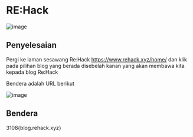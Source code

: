 # RE:Hack
![image](https://github.com/6E3372/3108CTF-Writeup/assets/129729880/3211477a-b500-4087-8b21-57fe2e1dae6c)

## Penyelesaian
Pergi ke laman sesawang Re:Hack https://www.rehack.xyz/home/ dan klik pada pilihan blog yang berada disebelah kanan yang akan membawa kita kepada blog Re:Hack

Bendera adalah URL berikut

![image](https://github.com/6E3372/3108CTF-Writeup/assets/129729880/4f5e971d-7e5e-4582-98d0-69131fdf96ab)

## Bendera
3108{blog.rehack.xyz}
